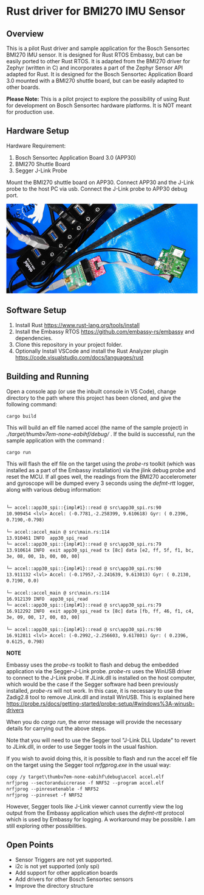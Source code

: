 # Rust driver for BMI270 IMU Sensor

## Overview

This is a pilot Rust driver and sample application for the Bosch Sensortec BMI270 IMU sensor. It is designed for Rust RTOS Embassy, but can be easily ported to other Rust RTOS.
It is adapted from the BMI270 driver for Zephyr (written in C) and incorporates a part of the Zephyr Sensor API adapted for Rust.
It is designed for the Bosch Sensortec Application Board 3.0 mounted with a BMI270 shuttle board, but can be easily adapted to other boards.

**Please Note:** This is a pilot project to explore the possibility of using Rust for development on Bosch Sensortec hardware platforms. It is NOT meant for production use.

## Hardware Setup

Hardware Requirement: 
1. Bosch Sensortec Application Board 3.0 (APP30)
2. BMI270 Shuttle Board
3. Segger J-Link Probe

Mount the BMI270 shuttle board on APP30. Connect APP30 and the J-Link probe to the host PC via usb. Connect the J-Link probe to APP30 debug port.

![HW Setup](./hw_setup.jpg)

## Software Setup
1. Install Rust https://www.rust-lang.org/tools/install
2. Install the Embassy RTOS https://github.com/embassy-rs/embassy and dependencies.
3. Clone this repository in your project folder.
4. Optionally Install VSCode and install the Rust Analyzer plugin https://code.visualstudio.com/docs/languages/rust

## Building and Running
Open a console app (or use the inbuilt console in VS Code), change directory to the path where this project has been cloned, and give the following command:

```
cargo build
```
This will build an elf file named accel (the name of the sample project) in *./target/thumbv7em-none-eabihf/debug/* .  If the build is successful, run the sample application with the command :

```
cargo run
```

This will flash the elf file on the target using the *probe-rs* toolkit (which was installed as a part of the Embassy installation) via the jlink debug probe and reset the MCU. If all goes well, the readings from the BMI270 accelerometer and gyroscope will be dumped every 3 seconds using the *defmt-rtt* logger, along with various debug information:

```

└─ accel::app30_spi::{impl#1}::read @ src\app30_spi.rs:90
10.909454 <lvl> Accel: (-0.7781,-2.258399, 9.610618) Gyr: ( 0.2396, 0.7190,-0.798)

└─ accel::accel_main @ src\main.rs:114
13.910461 INFO  app30_spi_read
└─ accel::app30_spi::{impl#1}::read @ src\app30_spi.rs:79
13.910614 INFO  exit app30_spi_read tx [8c] data [e2, ff, 5f, f1, bc, 3e, 08, 00, 1b, 00, 00, 00]

└─ accel::app30_spi::{impl#1}::read @ src\app30_spi.rs:90
13.911132 <lvl> Accel: (-0.17957,-2.241639, 9.613013) Gyr: ( 0.2130, 0.7190, 0.0)

└─ accel::accel_main @ src\main.rs:114
16.912139 INFO  app30_spi_read
└─ accel::app30_spi::{impl#1}::read @ src\app30_spi.rs:79
16.912292 INFO  exit app30_spi_read tx [8c] data [fb, ff, 46, f1, c4, 3e, 09, 00, 17, 00, 03, 00]

└─ accel::app30_spi::{impl#1}::read @ src\app30_spi.rs:90
16.912811 <lvl> Accel: (-0.2992,-2.256603, 9.617801) Gyr: ( 0.2396, 0.6125, 0.798)
```
**NOTE**

Embassy uses the *probe-rs* toolkit to flash and debug the embedded application via the Segger-J-Link probe. *probe-rs* uses the WinUSB driver to connect to the J-Link probe. If JLink.dll is installed on the host computer, which would be the case if the Segger software had been previously installed, *probe-rs* will not work. In this case, it is necessary to use the Zadig2.8 tool to remove JLink.dll and install WinUSB. This is explained here https://probe.rs/docs/getting-started/probe-setup/#windows%3A-winusb-drivers

When you do *cargo run*, the error message will provide the necessary details for carrying out the above steps.

Note that you will need to use the Segger tool "J-Link DLL Update" to revert to JLink.dll, in order to use Segger tools in the usual fashion.

If you wish to avoid doing this, it is possible to flash and run the accel elf file on the target using the Segger tool *nrfgprog.exe* in the usual way:

```
copy /y target\thumbv7em-none-eabihf\debug\accel accel.elf 
nrfjprog --sectoranduicrerase -f NRF52 --program accel.elf 
nrfjprog --pinresetenable -f NRF52
nrfjprog --pinreset -f NRF52
```


However, Segger tools like J-Link viewer cannot currently view the log output from the Embassy application which uses the *defmt-rtt* protocol which is used by Embassy for logging. A workaround may be possible. I am still exploring other possibilities.

## Open Points

- Sensor Triggers are not yet supported. 
- i2c is not yet supported (only spi)
- Add support for other application boards
- Add drivers for other Bosch Sensortec sensors
- Improve the directory structure 
